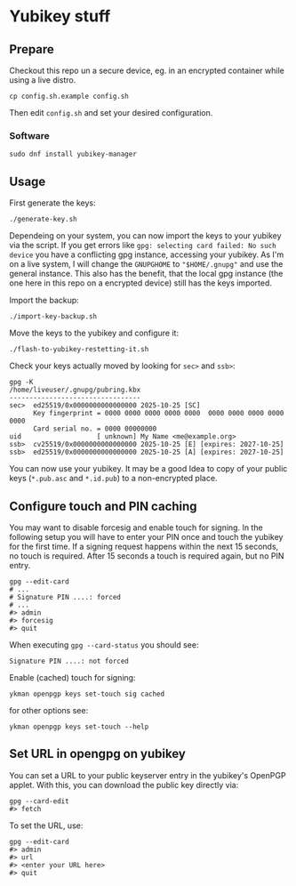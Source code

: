 # Yubikey stuff

## Prepare

Checkout this repo un a secure device, eg. in an encrypted container while using a live distro.

```shell
cp config.sh.example config.sh
```

Then edit `config.sh` and set your desired configuration.

### Software

```shell
sudo dnf install yubikey-manager
```

## Usage

First generate the keys:

```shell
./generate-key.sh
```

Dependeing on your system, you can now import the keys to your yubikey via the script.
If you get errors like `gpg: selecting card failed: No such device` you have a conflicting gpg instance, accessing your yubikey. As I'm on a live system, I will change the `GNUPGHOME` to `"$HOME/.gnupg"` and use the general instance. This also has the benefit, that the local gpg instance (the one here in this repo on a encrypted device) still has the keys imported.

Import the backup:

```shell
./import-key-backup.sh
```

Move the keys to the yubikey and configure it:

```shell
./flash-to-yubikey-restetting-it.sh
```

Check your keys actually moved by looking for `sec>` and `ssb>`:

```shell
gpg -K
/home/liveuser/.gnupg/pubring.kbx
---------------------------------
sec>  ed25519/0x0000000000000000 2025-10-25 [SC]
      Key fingerprint = 0000 0000 0000 0000 0000  0000 0000 0000 0000 0000
      Card serial no. = 0000 00000000
uid                   [ unknown] My Name <me@example.org>
ssb>  cv25519/0x0000000000000000 2025-10-25 [E] [expires: 2027-10-25]
ssb>  ed25519/0x0000000000000000 2025-10-25 [A] [expires: 2027-10-25]
```

You can now use your yubikey.
It may be a good Idea to copy of your public keys (`*.pub.asc` and `*.id.pub`) to a non-encrypted place.

## Configure touch and PIN caching

You may want to disable forcesig and enable touch for signing.
In the following setup you will have to enter your PIN once and touch the yubikey for the first time. If a signing request happens within the next 15 seconds, no touch is required. After 15 seconds a touch is required again, but no PIN entry.

```shell
gpg --edit-card
# ...
# Signature PIN ....: forced
# ...
#> admin
#> forcesig
#> quit
```

When executing `gpg --card-status` you should see:

```
Signature PIN ....: not forced
```

Enable (cached) touch for signing:

```shell
ykman openpgp keys set-touch sig cached
```

for other options see:

```shell
ykman openpgp keys set-touch --help
```

## Set URL in opengpg on yubikey

You can set a URL to your public keyserver entry in the yubikey's OpenPGP applet.
With this, you can download the public key directly via:

```shell
gpg --card-edit
#> fetch
```

To set the URL, use:

```shell
gpg --edit-card
#> admin
#> url
#> <enter your URL here>
#> quit
```
